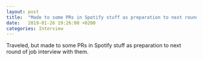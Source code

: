 ```yaml
---
layout: post
title:  "Made to some PRs in Spotify stuff as preparation to next round of job interview with them"
date:   2019-01-26 19:26:00 +0200
categories: Interview
---
```

Traveled, but made to some PRs in Spotify stuff as preparation to next round of job interview with them.

